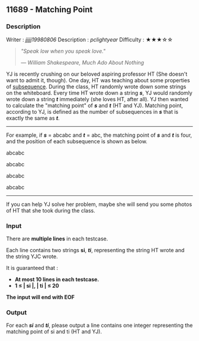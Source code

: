 ## 11689 - Matching Point

### Description

Writer : *jjjjj19980806*       Description : *pclightyear*       Difficulty : ★★★☆☆

> *"Speak low when you speak love."*
>
> *― William Shakespeare, Much Ado About Nothing*

YJ is recently crushing on our beloved aspiring professor HT (She doesn't want to admit it, though). One day, HT was teaching about some properties of [subsequence](https://en.wikipedia.org/wiki/Subsequence). During the class, HT randomly wrote down some strings on the whiteboard. Every time HT wrote down a string ***s***, YJ would randomly wrote down a string ***t*** immediately (she loves HT, after all). YJ then wanted to calculate the "matching point" of ***s*** and ***t*** (HT and YJ). Matching point, according to YJ, is defined as the number of subsequences in ***s*** that is exactly the same as ***t***.

------

For example, if ***s*** = abcabc and ***t*** = abc, the matching point of ***s*** and ***t*** is four, and the position of each subsequence is shown as below.

abcabc

abcabc

abcabc

abcabc

------

If you can help YJ solve her problem, maybe she will send you some photos of HT that she took during the class.

### Input

There are **multiple lines** in each testcase.

Each line contains two strings **si**, ***ti***, representing the string HT wrote and the string YJC wrote.

It is guaranteed that :

- **At most 10 lines in each testcase.**
- **1 ≤ | si |, | ti | ≤ 20**

**The input will end with EOF**

### Output

For each ***si*** and ***ti***, please output a line contains one integer representing the matching point of si and ti (HT and YJ).